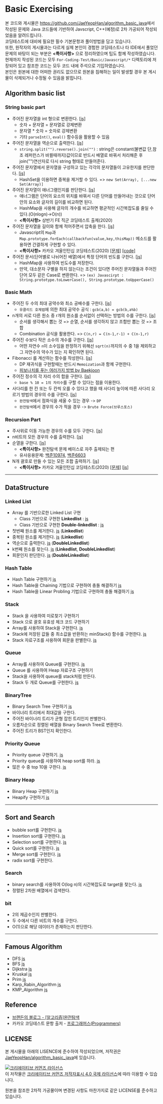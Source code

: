 # Basic Exercising
 본 코드와 게시물은 <https://github.com/JaeYeopHan/algorithm_basic_java>에서 작성된 문제와 Java 코드들에 기반하여 Javscript, C++(예정)로 2차 가공되어 작성되었음을 알려드립니다. <br>코딩테스트에 대비에 필요한 필수 기본문항과 풀이방법을 담고 있습니다. <br>또한, 원작자의 게시물과는 다르게 실제 본인이 경험한 코딩테스트나 타 IDE에서 풀었던 문제의 바탕이 되는 부분은 __<특이사항>__ 으로 정리하였으며 팁도 함께 작성하였습니다. <br>현재까지 작성된 코드는 모두 `For-Coding-Test/Basic/Javascript/*` 디렉토리에 저장되어 있고 참조한 코드는 모두 코드 내에 주석으로 기입하였습니다. <br>본인은 원본에 대한 어떠한 권리도 없으므로 원본을 침해하는 일이 발생할 경우 본 게시물이 삭제되거나 수정될 수 있음을 밝힙니다.
</br>

## Algorithm basic list
### String basic part
* 주어진 문자열을 int 형으로 변환한다.
    [[js]](https://github.com/ss-won/For-Coding-Test/blob/master/Basic/Javascript/Algorithm_Basic_List/string1.js) 
    * 숫자 + 문자열 = 문자열로 강제변환
    * 문자열 * 숫자 = 숫자로 강제변환
    * 기타 `parseInt()`, `eval()` 함수등을 활용할 수 있음
* 주어진 문자열을 역순으로 출력한다.
    [[js]](https://github.com/ss-won/For-Coding-Test/blob/master/Basic/Javascript/Algorithm_Basic_List/string2.js) 
    * `string.split("").reverse().join("")` : string은 constant(불변값 단,참조 레퍼런스가 바뀔때까지)값이므로 반드시 배열로 바꿔서 처리해준 후 join("")연산자로 다시 string 형태로 만들어준다.
* 주어진 문자열에서 문자열을 구성하고 있는 각각의 문자열들이 고유한지를 판단한다.
    [[js]](https://github.com/ss-won/For-Coding-Test/blob/master/Basic/Javascript/Algorithm_Basic_List/string3.js) 
    * HashSet을 이용하면 중복을 제거할 수 있다. => `new Set(Array), [...new Set(Array)]`
* 주어진 문자열이 애너그램인지를 판단한다.
    [[js]](https://github.com/ss-won/For-Coding-Test/blob/master/Basic/Javascript/Algorithm_Basic_List/string4.js) 
    * 애너그램은 단어의 요소의 위치를 바꿔서 다른 단어를 만들어내는 것으로 단어안의 요소와 글자의 길이를 비교하면 된다.
    * HashMap을 사용해 글자의 개수를 비교하면 평균적인 시간복잡도를 줄일 수 있다.(O(nlogn)->O(n))
    * __<특이사항>__ 상반기 FE 직군 코딩테스트 출제(2020) 
* 주어진 문자열을 길이와 함께 적어주면서 압축을 한다.
    [[js]](https://github.com/ss-won/For-Coding-Test/blob/master/Basic/Javascript/Algorithm_Basic_List/string5.js) 
    * Javascript의 `Map`과 `Map.prototype.forEach(callbackfun(value,key,thisMap))` 메소드를 활용하면 간결하게 구현할 수 있다.
    * __<특이사항>__ 카카오 겨울인턴십 코딩테스트(2020) [[문제]](https://programmers.co.kr/learn/courses/30/lessons/60057) [[code]](https://github.com/ss-won/For-Coding-Test/blob/master/KaKao/%5BLevle2%5D%EB%AC%B8%EC%9E%90%EC%97%B4%20%EC%95%95%EC%B6%95.js)
* 주어진 문서(단어별로 나뉘어진 배열)에서 특정 단어의 빈도를 구한다.
    [[js]](https://github.com/ss-won/For-Coding-Test/blob/master/Basic/Javascript/Algorithm_Basic_List/string6.js) 
    * HashMap을 사용하여 빈도수를 저장한다.
    * 만약, 대소문자 구별을 하지 않는다는 조건이 있다면 주어진 문자열들과 주어진 단어 모두 같은 Case로 변환한다. => `(ex) Javascirpt : String.prototype.toLowerCase(), String.prototype.toUpperCase()`
### Basic Math
* 주어진 두 수의 최대 공약수와 최소 공배수를 구한다.
    [[js]](https://github.com/ss-won/For-Coding-Test/blob/master/Basic/Javascript/Algorithm_Basic_List/math1.js) 
    * `유클리드 호제법`에 의한 최대 공약수 공식 : `gcb(a,b) = gcb(b,a%b)`
* n개의 서로 다른 원소 중 r개의 원소를 순서없이 선택하는 방법의 수를 구한다.
    [[js]](https://github.com/ss-won/For-Coding-Test/blob/master/Basic/Javascript/Algorithm_Basic_List/math2.js) 
    * 순서를 생각해서 뽑는 것 => 순열, 순서를 생각하지 않고 조합만 뽑는 것 => 조합
    * Combination 공식을 활용한다. => `C(n,r) = C(n-1,r-1) + C(n-1,r)`
* 주어진 수보다 작은 소수의 개수를 구한다.
    [[js]](https://github.com/ss-won/For-Coding-Test/blob/master/Basic/Javascript/Algorithm_Basic_List/math3.js) 
    * 어떤 자연수 `n`이 소수임을 판정하기 위해선 `sqrt(n)`까지의 수 중 1을 제외하고 그 자연수의 약수가 있는 지 확인하면 된다.
* Fibonacci 를 계산하는 함수를 작성한다.
    [[js]](https://github.com/ss-won/For-Coding-Test/blob/master/Basic/Javascript/Algorithm_Basic_List/math4.js) 
    * DP 재귀식을 구현할때는 반드시 `Memoization`과 함께 구현한다.
    * [피보나치를 푸는 여러가지 방법 by Baekjoon](https://www.acmicpc.net/blog/view/28)
* 주어진 정수의 각 자리 수의 합을 구한다.
    [[js]](https://github.com/ss-won/For-Coding-Test/blob/master/Basic/Javascript/Algorithm_Basic_List/math5.js) 
    * `base % 10 = 1의 자리수`를 구할 수 있다는 점을 이용한다.
* 사다리를 한 칸 또는 두 칸씩 오를 수 있다고 했을 때 사다리 높이에 따른 사다리 오르기 방법의 경우의 수를 구한다.
    [[js]](https://github.com/ss-won/For-Coding-Test/blob/master/Basic/Javascript/Algorithm_Basic_List/math6.js) 
    * `완전탐색`에서 점화식을 세울 수 있는 경우 -> `DP`
    * `완전탐색`에서 경우의 수가 적을 경우 -> `Brute Force(브루스포스)`
### Recursion Part
* 주사위로 이동 가능한 경우의 수를 모두 구한다.
    [[js]](https://github.com/ss-won/For-Coding-Test/blob/master/Basic/Javascript/Algorithm_Basic_List/recur1.js) 
* n비트의 모든 경우의 수를 출력한다.
    [[js]](https://github.com/ss-won/For-Coding-Test/blob/master/Basic/Javascript/Algorithm_Basic_List/recur2.js) 
* 순열을 구한다.
    [[js]](https://github.com/ss-won/For-Coding-Test/blob/master/Basic/Javascript/Algorithm_Basic_List/recur3.js) 
    * __<특이사항>__ 완전탐색 문제 베이스로 자주 출제되는 편
    * 유사응용문제: [백준10974](https://www.acmicpc.net/problem/10974), [백준6603](https://www.acmicpc.net/problem/6603)
* N개 괄호로 만들 수 있는 모든 조합 출력하기.
    [[js]](https://github.com/ss-won/For-Coding-Test/blob/master/Basic/Javascript/Algorithm_Basic_List/recur4.js) 
    * __<특이사항>__ 카카오 겨울인턴십 코딩테스트(2020) 
    [[문제]](https://programmers.co.kr/learn/courses/30/lessons/60058) 
    [[js]](https://github.com/ss-won/For-Coding-Test/blob/master/KaKao/%5BLevel2%5D%EA%B4%84%ED%98%B8%20%EB%B3%80%ED%99%98.js) 
<hr>

## DataStructure
### Linked List
- Array 를 기반으로한 Linked List 구현
    - Class 기반으로 구현한 __Linkedlist__ : [js](https://github.com/ss-won/For-Coding-Test/blob/master/Basic/Javascript/Datastructure/linkedlist.js)
    - Class 기반으로 구현한 __Double-linkedlist__ : [js](https://github.com/ss-won/For-Coding-Test/blob/master/Basic/Javascript/Datastructure/double_linkedlist.js)
- 첫번째 원소를 제거한다. [js](https://github.com/ss-won/For-Coding-Test/blob/master/Basic/Javascript/Datastructure/link3.js) (__Linkedlist__)
- 중복된 원소를 제거한다. [js](https://github.com/ss-won/For-Coding-Test/blob/master/Basic/Javascript/Datastructure/link4.js) (__Linkedlist__)
- 역순으로 출력한다. [js](https://github.com/ss-won/For-Coding-Test/blob/master/Basic/Javascript/Datastructure/link5.js) (__DoubleLinkedlist__)
- k번째 원소를 찾는다. [js](https://github.com/ss-won/For-Coding-Test/blob/master/Basic/Javascript/Datastructure/link6.js) (__Linkedlist__, __DoubleLinkedlist__)
- 회문인지 판단한다. [js](https://github.com/ss-won/For-Coding-Test/blob/master/Basic/Javascript/Datastructure/link7.js) (__DoubleLinkedlist__)

### Hash Table
- Hash Table 구현하기 [js](https://github.com/ss-won/For-Coding-Test/blob/master/Basic/Javascript/Datastructure/hashtable.js)
- Hash Table을 Chaining 기법으로 구현하여 충돌 해결하기 [js](https://github.com/ss-won/For-Coding-Test/blob/master/Basic/Javascript/Datastructure/ht_chaining.js)
- Hash Table을 Linear Probling 기법으로 구현하여 충돌 해결하기 [js](https://github.com/ss-won/For-Coding-Test/blob/master/Basic/Javascript/Datastructure/ht_linear_probling.js)

### Stack
- Stack 을 사용하여 미로찾기 구현하기
- Stack 으로 괄호 유효성 체크 코드 구현하기
- Array를 사용하여 Stack을 구현한다. [js](https://github.com/ss-won/For-Coding-Test/blob/master/Basic/Javascript/Datastructure/s3.js)
- Stack에 저장된 값들 중 최소값을 반환하는 minStack() 함수를 구현한다. [js](https://github.com/ss-won/For-Coding-Test/blob/master/Basic/Javascript/Datastructure/s4.js)
- Stack 자료구조를 사용하여 회문을 판별한다. [js](https://github.com/ss-won/For-Coding-Test/blob/master/Basic/Javascript/Datastructure/s5.js)

### Queue
- Array를 사용하여 Queue를 구현한다. [js](https://github.com/ss-won/For-Coding-Test/blob/master/Basic/Javascript/Datastructure/q1.js)
- Queue 를 사용하여 Heap 자료구조 구현하기 
- Stack을 사용하여 queue를 stack처럼 만든다.
- Stack 두 개로 Queue를 구현한다. [js](https://github.com/ss-won/For-Coding-Test/blob/master/Basic/Javascript/Datastructure/q4.js)

### BinaryTree
- Binary Search Tree 구현하기 [js](https://github.com/ss-won/For-Coding-Test/blob/master/Basic/Javascript/Datastructure/bst.js)
- 바이너리 트리에서 최대값을 구한다.
- 주어진 바이너리 트리가 균형 잡힌 트리인지 판별한다.
- 오름차순으로 정렬된 배열을 Binary Search Tree로 변환한다.
- 주어진 트리가 BST인지 확인한다.

### Priority Queue
- Priority queue 구현하기. [js](https://github.com/ss-won/For-Coding-Test/blob/master/Basic/Javascript/Datastructure/priorityqueue.js)
- Priority queue를 사용하여 heap sort를 하라. [js](https://github.com/ss-won/For-Coding-Test/blob/master/Basic/Javascript/Datastructure/heapsort.js)
- 많은 수 중 top 10을 구한다. [js](https://github.com/ss-won/For-Coding-Test/blob/master/Basic/Javascript/Datastructure/pq3.js)

### Binary Heap
- Binary Heap 구현하기 [js](https://github.com/ss-won/For-Coding-Test/blob/master/Basic/Javascript/Datastructure/heap.js)
- Heapify 구현하기 [js](https://github.com/ss-won/For-Coding-Test/blob/master/Basic/Javascript/Datastructure/heapify.js)
<hr>

## Sort and Search
- bubble sort를 구현한다. [js](https://github.com/ss-won/For-Coding-Test/blob/master/Basic/Javascript/SortandSearch/bubblesort.js) 
- Insertion sort를 구현한다. [js](https://github.com/ss-won/For-Coding-Test/blob/master/Basic/Javascript/SortandSearch/insertionsort.js)
- Selection sort를 구현한다. [js](https://github.com/ss-won/For-Coding-Test/blob/master/Basic/Javascript/SortandSearch/selectionsort.js)
- Quick sort를 구현한다. [js](https://github.com/ss-won/For-Coding-Test/blob/master/Basic/Javascript/SortandSearch/quicksort.js)
- Merge sort를 구현한다. [js](https://github.com/ss-won/For-Coding-Test/blob/master/Basic/Javascript/SortandSearch/mergesort.js)
- radix sort를 구현한다.

### Search
- binary search를 사용하여 O(log n)의 시간복잡도로 target을 찾는다. [js](https://github.com/ss-won/For-Coding-Test/blob/master/Basic/Javascript/SortandSearch/binarysearch.js)
- 정렬된 2차원 배열에서 검색한다.

### bit
- 2의 제곱수인지 판별한다.
- 두 수에서 다른 비트의 개수를 구한다.
- O(1)으로 해당 데이터가 존재하는지 판단한다.
<hr>

## Famous Algorithm
- DFS [js](https://github.com/ss-won/For-Coding-Test/blob/master/Basic/Javascript/Famous_Algorithm/dfs.js)
- BFS [js](https://github.com/ss-won/For-Coding-Test/blob/master/Basic/Javascript/Famous_Algorithm/bfs.js)
- Dijkstra [js](https://github.com/ss-won/For-Coding-Test/blob/master/Basic/Javascript/Famous_Algorithm/dijkstra.js)
- Kruskal [js](https://github.com/ss-won/For-Coding-Test/blob/master/Basic/Javascript/Famous_Algorithm/kruskal.js)
- Prim [js](https://github.com/ss-won/For-Coding-Test/blob/master/Basic/Javascript/Famous_Algorithm/prim.js)
- Karp_Rabin_Algorithm [js](https://github.com/ss-won/For-Coding-Test/blob/master/Basic/Javascript/Famous_Algorithm/rabin_karp.js)
- KMP_Algorithm [js](https://github.com/ss-won/For-Coding-Test/blob/master/Basic/Javascript/Famous_Algorithm/kmp.js)

## Reference
* [브랜든의 블로그 - [알고리즘]완전탐색](https://brenden.tistory.com/10)
* 카카오 코딩테스트 문항 출저 - [프로그래머스(Programmers)](https://programmers.co.kr/learn/challenges)

## LICENSE
본 게시물을 아래의 LISENCE에 준수하여 작성되었으며, 저작권은 [JaeYeopHan/algorithm_basic_java](https://github.com/JaeYeopHan/algorithm_basic_java)에 있습니다.

<a rel="license" href="http://creativecommons.org/licenses/by/4.0/"><img alt="크리에이티브 커먼즈 라이선스" style="border-width:0" src="https://i.creativecommons.org/l/by/4.0/88x31.png" /></a><br />이 저작물은 <a rel="license" href="http://creativecommons.org/licenses/by/4.0/">크리에이티브 커먼즈 저작자표시 4.0 국제 라이선스</a>에 따라 이용할 수 있습니다.

원본을 참조한 2차적 가공물이며 변경된 사항도 마찬가지로 같은 LICENSE를 준수하고 있습니다.